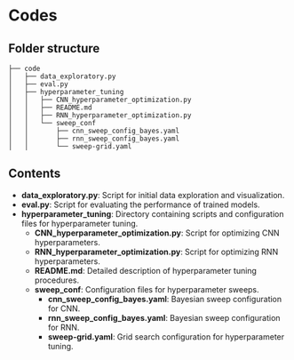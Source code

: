 # Codes
## Folder structure
```
├── code
│   ├── data_exploratory.py
│   ├── eval.py
│   ├── hyperparameter_tuning
│   │   ├── CNN_hyperparameter_optimization.py
│   │   ├── README.md
│   │   ├── RNN_hyperparameter_optimization.py
│   │   └── sweep_conf
│   │       ├── cnn_sweep_config_bayes.yaml
│   │       ├── rnn_sweep_config_bayes.yaml
│   │       └── sweep-grid.yaml
```


## Contents

- **data_exploratory.py**: Script for initial data exploration and visualization.
- **eval.py**: Script for evaluating the performance of trained models.
- **hyperparameter_tuning**: Directory containing scripts and configuration files for hyperparameter tuning.
  - **CNN_hyperparameter_optimization.py**: Script for optimizing CNN hyperparameters.
  - **RNN_hyperparameter_optimization.py**: Script for optimizing RNN hyperparameters.
  - **README.md**: Detailed description of hyperparameter tuning procedures.
  - **sweep_conf**: Configuration files for hyperparameter sweeps.
    - **cnn_sweep_config_bayes.yaml**: Bayesian sweep configuration for CNN.
    - **rnn_sweep_config_bayes.yaml**: Bayesian sweep configuration for RNN.
    - **sweep-grid.yaml**: Grid search configuration for hyperparameter tuning.
